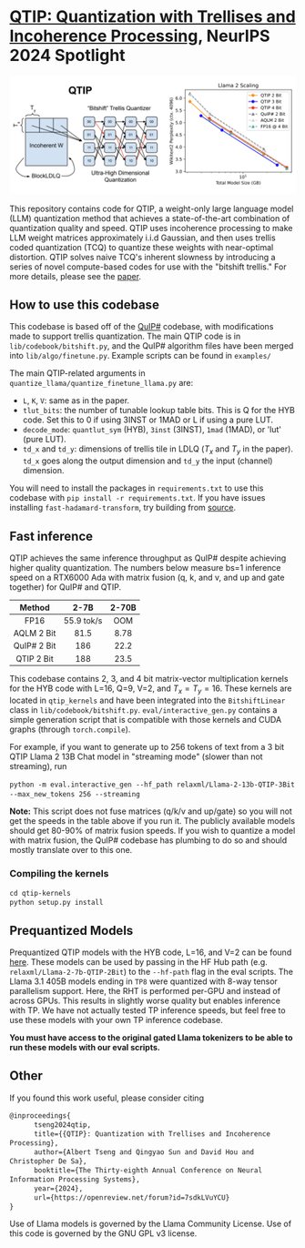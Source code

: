 # [QTIP: Quantization with Trellises and Incoherence Processing](https://arxiv.org/abs/2406.11235), NeurIPS 2024 Spotlight

<img src="assets/qtip_overview.png" width="800">

This repository contains code for QTIP, a weight-only large language model (LLM) quantization method that achieves a state-of-the-art combination of quantization quality and speed.
QTIP uses incoherence processing to make LLM weight matrices approximately i.i.d Gaussian, and then uses trellis coded quantization (TCQ) to quantize these weights with near-optimal distortion.
QTIP solves naive TCQ's inherent slowness by introducing a series of novel compute-based codes for use with the "bitshift trellis."
For more details, please see the [paper](https://arxiv.org/abs/2406.11235).

## How to use this codebase

This codebase is based off of the [QuIP#](https://github.com/Cornell-RelaxML/quip-sharp) codebase, with modifications made to support trellis quantization.
The main QTIP code is in `lib/codebook/bitshift.py`, and the QuIP# algorithm files have been merged into `lib/algo/finetune.py`.
Example scripts can be found in `examples/`

The main QTIP-related arguments in `quantize_llama/quantize_finetune_llama.py` are:
- `L`, `K`, `V`: same as in the paper.
- `tlut_bits`: the number of tunable lookup table bits. This is Q for the HYB code. Set this to 0 if using 3INST or 1MAD or L if using a pure LUT.
- `decode_mode`: `quantlut_sym` (HYB), `3inst` (3INST), `1mad` (1MAD), or 'lut' (pure LUT).
- `td_x` and `td_y`: dimensions of trellis tile in LDLQ ($T_x$ and $T_y$ in the paper). `td_x` goes along the output dimension and `td_y` the input (channel) dimension.

You will need to install the packages in `requirements.txt` to use this codebase with `pip install -r requirements.txt`. If you have issues installing `fast-hadamard-transform`, try building from [source](https://github.com/Dao-AILab/fast-hadamard-transform). 

## Fast inference

QTIP achieves the same inference throughput as QuIP# despite achieving higher quality quantization.
The numbers below measure bs=1 inference speed on a RTX6000 Ada with matrix fusion (q, k, and v, and up and gate together) for QuIP# and QTIP.

|    Method   |    2-7B    | 2-70B |
|:-----------:|:----------:|:-----:|
|     FP16    | 55.9 tok/s |  OOM  |
|  AQLM 2 Bit |    81.5    |  8.78 |
| QuIP# 2 Bit |     186    |  22.2 |
|  QTIP 2 Bit |     188    |  23.5 |

This codebase contains 2, 3, and 4 bit matrix-vector multiplication kernels for the HYB code with L=16, Q=9, V=2, and $T_x = T_y = 16$.
These kernels are located in `qtip_kernels` and have been integrated into the `BitshiftLinear` class in `lib/codebook/bitshift.py`.
`eval/interactive_gen.py` contains a simple generation script that is compatible with those kernels and CUDA graphs (through `torch.compile`).

For example, if you want to generate up to 256 tokens of text from a 3 bit QTIP Llama 2 13B Chat model in "streaming mode" (slower than not streaming), run

`python -m eval.interactive_gen --hf_path relaxml/Llama-2-13b-QTIP-3Bit --max_new_tokens 256 --streaming`

**Note:**
This script does not fuse matrices (q/k/v and up/gate) so you will not get the speeds in the table above if you run it.
The publicly available models should get 80-90\% of matrix fusion speeds.
If you wish to quantize a model with matrix fusion, the QuIP# codebase has plumbing to do so and should mostly translate over to this one.


### Compiling the kernels

```
cd qtip-kernels
python setup.py install
```

## Prequantized Models

Prequantized QTIP models with the HYB code, L=16, and V=2 can be found [here](https://huggingface.co/collections/relaxml/qtip-quantized-models-66fa253ad3186746f4b62803). These models can be used by passing in the HF Hub path (e.g. `relaxml/Llama-2-7b-QTIP-2Bit`) to the `--hf-path` flag in the eval scripts. The Llama 3.1 405B models ending in `TP8` were quantized with 8-way tensor parallelism support. Here, the RHT is performed per-GPU and instead of across GPUs. This results in slightly worse quality but enables inference with TP. We have not actually tested TP inference speeds, but feel free to use these models with your own TP inference codebase.

**You must have access to the original gated Llama tokenizers to be able to run these models with our eval scripts.** 

## Other

If you found this work useful, please consider citing
```
@inproceedings{
      tseng2024qtip,
      title={{QTIP}: Quantization with Trellises and Incoherence Processing},
      author={Albert Tseng and Qingyao Sun and David Hou and Christopher De Sa},
      booktitle={The Thirty-eighth Annual Conference on Neural Information Processing Systems},
      year={2024},
      url={https://openreview.net/forum?id=7sdkLVuYCU}
}
```

Use of Llama models is governed by the Llama Community License. Use of this code is governed by the GNU GPL v3 license.

